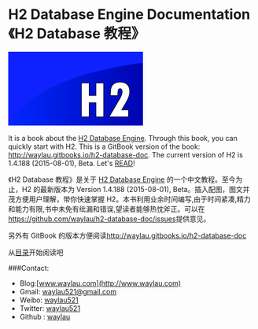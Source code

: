 # H2 Database Engine Documentation 《H2 Database 教程》

![](images/h2-logo-2.png)

It is a book about the [H2 Database Engine](http://www.h2database.com).
Through this book, you can quickly start with H2. This is a GitBook version of the book: <http://waylau.gitbooks.io/h2-database-doc>. The current version of H2 is 1.4.188 (2015-08-01), Beta.
Let's [READ](SUMMARY.md)!

《H2 Database 教程》是关于  [H2 Database Engine](http://www.h2database.com) 的一个中文教程。至今为止，H2 的最新版本为 Version 1.4.188 (2015-08-01), Beta。插入配图，图文并茂方便用户理解，带你快速掌握 H2。本书利用业余时间编写,由于时间紧凑,精力和能力有限,书中未免有纰漏和错误,望读者能够热忱斧正。可以在<https://github.com/waylau/h2-database-doc/issues>提供意见。

另外有 GitBook 的版本方便阅读<http://waylau.gitbooks.io/h2-database-doc>

从[目录](SUMMARY.md)开始阅读吧

###Contact:

* Blog:[www.waylau.com](http://www.waylau.com)
* Gmail: [waylau521@gmail.com](mailto:waylau521@gmail.com)
* Weibo: [waylau521](http://weibo.com/waylau521)
* Twitter: [waylau521](https://twitter.com/waylau521)
* Github : [waylau](https://github.com/waylau)

